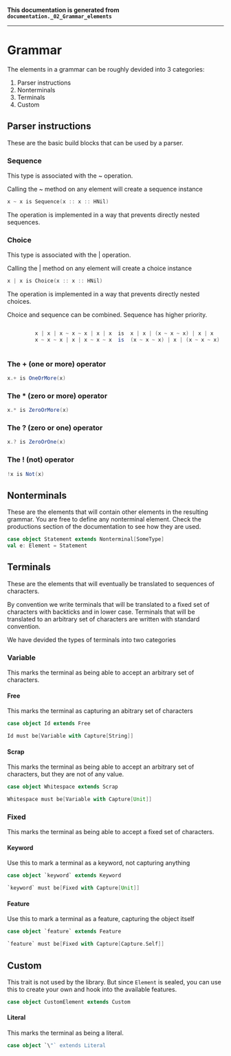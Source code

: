 **This documentation is generated from `documentation._02_Grammar_elements`**

---
# Grammar

The elements in a grammar can be roughly devided into 3 categories:

1. Parser instructions
2. Nonterminals
3. Terminals
4. Custom
 
## Parser instructions

These are the basic build blocks that can be used by a parser.
 
### Sequence

This type is associated with the ~ operation.
 
Calling the ~ method on any element will create a sequence instance
```scala
x ~ x is Sequence(x :: x :: HNil)
```
The operation is implemented in a way that prevents directly nested sequences.
 
### Choice

This type is associated with the | operation.
 
Calling the | method on any element will create a choice instance
```scala
x | x is Choice(x :: x :: HNil)

```
The operation is implemented in a way that prevents directly nested choices.
 
Choice and sequence can be combined. Sequence has higher priority.
```scala

         x | x | x ~ x ~ x | x | x  is  x | x | (x ~ x ~ x) | x | x
         x ~ x ~ x | x | x ~ x ~ x  is  (x ~ x ~ x) | x | (x ~ x ~ x)
      
```
### The + (one or more) operator
```scala
x.+ is OneOrMore(x)
```
### The * (zero or more) operator
```scala
x.* is ZeroOrMore(x)
```
### The ? (zero or one) operator
```scala
x.? is ZeroOrOne(x)
```
### The ! (not) operator
```scala
!x is Not(x)
```
## Nonterminals

These are the elements that will contain other elements in the resulting grammar. You
are free to define any nonterminal element. Check the productions section of the
documentation to see how they are used.
 
```scala
case object Statement extends Nonterminal[SomeType]
val e: Element = Statement
```
## Terminals

These are the elements that will eventually be translated to sequences of characters.

By convention we write terminals that will be translated to a fixed set of characters
with backticks and in lower case. Terminals that will be translated to an arbitrary
set of characters are written with standard convention.

We have devided the types of terminals into two categories
 
### Variable

This marks the terminal as being able to accept an arbitrary set of characters.
 
#### Free

This marks the terminal as capturing an abitrary set of characters
 
```scala
case object Id extends Free

Id must be[Variable with Capture[String]]
```
#### Scrap

This marks the terminal as being able to accept an arbitrary set of characters, but
they are not of any value.
 
```scala
case object Whitespace extends Scrap

Whitespace must be[Variable with Capture[Unit]]
```
### Fixed

This marks the terminal as being able to accept a fixed set of characters.
 
#### Keyword

Use this to mark a terminal as a keyword, not capturing anything
 
```scala
case object `keyword` extends Keyword

`keyword` must be[Fixed with Capture[Unit]]
```
#### Feature

Use this to mark a terminal as a feature, capturing the object itself
 
```scala
case object `feature` extends Feature

`feature` must be[Fixed with Capture[Capture.Self]]
```
## Custom

This trait is not used by the library. But since `Element` is sealed, you can use this
to create your own and hook into the available features.
 
```scala
case object CustomElement extends Custom
```
#### Literal

This marks the terminal as being a literal.
 
```scala
case object `\"` extends Literal
```

